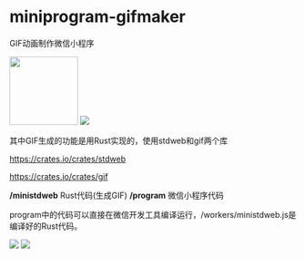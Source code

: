 # miniprogram-gifmaker

GIF动画制作微信小程序

<img width="120" height="120" src="https://github.com/planet0104/miniprogram-gifmaker/blob/master/code0.jpg" />
<img src="https://github.com/planet0104/miniprogram-gifmaker/blob/master/code1.jpg" />

其中GIF生成的功能是用Rust实现的，使用stdweb和gif两个库

https://crates.io/crates/stdweb

https://crates.io/crates/gif

<b>/ministdweb</b> Rust代码(生成GIF)
<b>/program</b> 微信小程序代码

program中的代码可以直接在微信开发工具编译运行，/workers/ministdweb.js是编译好的Rust代码。

<img src="https://github.com/planet0104/miniprogram-gifmaker/blob/master/screenrecorder.gif" />
<img src="https://github.com/planet0104/miniprogram-gifmaker/blob/master/screenshot.jpg" />
